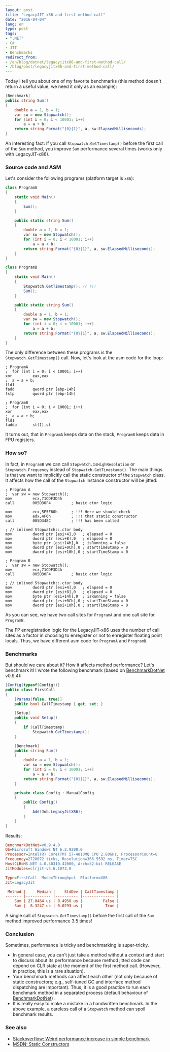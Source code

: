 ```yaml
---
layout: post
title: "LegacyJIT-x86 and first method call"
date: "2016-04-04"
lang: en
type: post
tags:
- ".NET"
- C#
- JIT
- Benchmarks
redirect_from:
- /en/blog/dotnet/legacyjitx86-and-first-method-call/
- /blog/post/legacyjitx86-and-first-method-call/
---
```


Today I tell you about one of my favorite benchmarks (this method doesn't return a useful value, we need it only as an example):

```cs
[Benchmark]
public string Sum()
{
    double a = 1, b = 1;
    var sw = new Stopwatch();
    for (int i = 0; i < 10001; i++)
        a = a + b;
    return string.Format("{0}{1}", a, sw.ElapsedMilliseconds);
}
```

An interesting fact: if you call `Stopwatch.GetTimestamp()` before the first call of the `Sum` method, you improve `Sum` performance several times (works only with LegacyJIT-x86).

<!--more-->

### Source code and ASM

Let's consider the following programs (platform target is `x86`):

```cs
class ProgramA
{
    static void Main()
    {
        Sum();
    }

    public static string Sum()
    {
        double a = 1, b = 1;
        var sw = new Stopwatch();
        for (int i = 0; i < 10001; i++)
            a = a + b;
        return string.Format("{0}{1}", a, sw.ElapsedMilliseconds);
    }
}
```

```cs
class ProgramB
{
    static void Main()
    {
        Stopwatch.GetTimestamp(); // !!!
        Sum();
    }

    public static string Sum()
    {
        double a = 1, b = 1;
        var sw = new Stopwatch();
        for (int i = 0; i < 10001; i++)
            a = a + b;
        return string.Format("{0}{1}", a, sw.ElapsedMilliseconds);
    }
}
```

The only difference between these programs is the `Stopwatch.GetTimestamp()` call. Now, let's look at the asm code for the loop:

```x86asm
; ProgramA
;  for (int i = 0; i < 10001; i++)
xor         eax,eax  
;  a = a + b;
fld1  
fadd        qword ptr [ebp-14h]  
fstp        qword ptr [ebp-14h]

; ProgramB
;  for (int i = 0; i < 10001; i++)
xor         eax,eax  
;  a = a + b;
fld1  
faddp       st(1),st  
```

It turns out, that in `ProgramA` keeps data on the stack, `ProgramB` keeps data in FPU registers.

### How so?

In fact, in `ProgramB` we can call `Stopwatch.IsHighResolution` or `Stopwatch.Frequency` instead of `Stopwatch.GetTimestamp()`. The main things is that we want to implicitly call the static constructor of the `Stopwatch` class. It affects how the call of the `Stopwatch` instance constructor will be jitted:

```x86asm
; Program A
;  var sw = new Stopwatch();
mov         ecx,71CDF3D4h  
call        005D30F4         ; basic ctor logic

mov         ecx,5E5F60h      ; !!! Here we should check
mov         edx,4F6h         ; !!! that static constructor
call        005D348C         ; !!! has been called

; // inlined Stopwatch::.ctor body
mov         dword ptr [esi+4],0   ; elapsed = 0
mov         dword ptr [esi+8],0   ; elapsed = 0
mov         byte ptr [esi+14h],0  ; isRunning = false
mov         dword ptr [esi+0Ch],0 ; startTimeStamp = 0
mov         dword ptr [esi+10h],0 ; startTimeStamp = 0

; Program B
;  var sw = new Stopwatch();
mov         ecx,71CDF3D4h  
call        005D30F4         ; basic ctor logic

; // inlined Stopwatch::.ctor body
mov         dword ptr [esi+4],0   ; elapsed = 0
mov         dword ptr [esi+8],0   ; elapsed = 0
mov         byte ptr [esi+14h],0  ; isRunning = false
mov         dword ptr [esi+0Ch],0 ; startTimeStamp = 0
mov         dword ptr [esi+10h],0 ; startTimeStamp = 0
```

As you can see, we have two call sites for `ProgramA` and one call site for `ProgramB`.

The FP enregistration logic for the LegacyJIT-x86 uses the number of call sites as a factor in choosing to enregister or not to enregister floating point locals. Thus, we have different asm code for `ProgramA` and `ProgramB`.

### Benchmarks

But should we care about it? How it affects method performance? Let's benchmark it! I wrote the following benchmark (based on [BenchmarkDotNet](https://github.com/PerfDotNet/BenchmarkDotNet) v0.9.4):

```cs
[Config(typeof(Config))]
public class FirstCall
{
    [Params(false, true)]
    public bool CallTimestamp { get; set; }

    [Setup]
    public void Setup()
    {
        if (CallTimestamp)
            Stopwatch.GetTimestamp();
    }

    [Benchmark]
    public string Sum()
    {
        double a = 1, b = 1;
        var sw = new Stopwatch();
        for (int i = 0; i < 10001; i++)
            a = a + b;
        return string.Format("{0}{1}", a, sw.ElapsedMilliseconds);
    }

    private class Config : ManualConfig
    {
        public Config()
        {
            Add(Job.LegacyJitX86);
        }
    }
}
```

Results:

```ini
BenchmarkDotNet=v0.9.4.0
OS=Microsoft Windows NT 6.2.9200.0
Processor=Intel(R) Core(TM) i7-4810MQ CPU 2.80GHz, ProcessorCount=8
Frequency=2728072 ticks, Resolution=366.5592 ns, Timer=TSC
HostCLR=MS.NET 4.0.30319.42000, Arch=32-bit RELEASE
JitModules=clrjit-v4.6.1073.0

Type=FirstCall  Mode=Throughput  Platform=X86
Jit=LegacyJit

 Method |     Median |    StdDev | CallTimestamp |
------- |----------- |---------- |-------------- |
    Sum | 27.0464 us | 0.4958 us |         False |
    Sum |  8.3247 us | 0.0293 us |          True |
```

A single call of `Stopwatch.GetTimestamp()` before the first call of the `Sum` method improved performance 3.5 times!

### Conclusion

Sometimes, performance is tricky and benchmarking is super-tricky.

* In general case, you can't just take a method without a context and start to discuss about its performance because method jitted code can depend on CLR state at the moment of the first method call. (However, in practice, this is a rare situation).
* Your benchmark methods can affect each other (not only because of static constructors; e.g., self-tuned GC and interface method dispatching are important). Thus, it is a good practice to run each benchmark method in a separated process (default behaviour of [BenchmarkDotNet](https://github.com/PerfDotNet/BenchmarkDotNet)) .
* It is really easy to make a mistake in a handwritten benchmark. In the above example, a careless call of a `Stopwatch` method can spoil benchmark results.

### See also

* [Stackoverflow: Weird performance increase in simple benchmark](http://stackoverflow.com/questions/32114308/weird-performance-increase-in-simple-benchmark)
* [MSDN: Static Constructors](https://msdn.microsoft.com/en-us/library/k9x6w0hc.aspx)